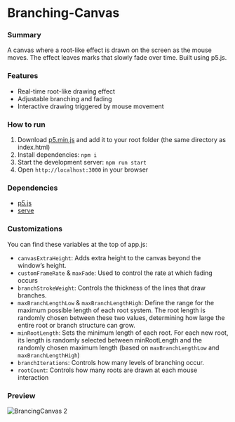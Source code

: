 # Branching-Canvas

### Summary
A canvas where a root-like effect is drawn on the screen as the mouse moves. The effect leaves marks that slowly fade over time. Built using p5.js.

### Features
- Real-time root-like drawing effect
- Adjustable branching and fading
- Interactive drawing triggered by mouse movement

### How to run
1. Download [p5.min.js](https://p5js.org/download/) and add it to your root folder (the same directory as index.html)
2. Install dependencies: `npm i`
3. Start the development server: `npm run start`
4. Open `http://localhost:3000` in your browser

### Dependencies
- [p5.js](https://p5js.org/)
- [serve](https://www.npmjs.com/package/serve)

### Customizations
You can find these variables at the top of app.js:
- `canvasExtraHeight`: Adds extra height to the canvas beyond the window’s height.
- `customFrameRate` & `maxFade`: Used to control the rate at which fading occurs
-  `branchStrokeWeight`: Controls the thickness of the lines that draw branches.
-  `maxBranchLengthLow` & `maxBranchLengthHigh`: Define the range for the maximum possible length of each root system. The root length is randomly chosen between these two values, determining how large the entire root or branch structure can grow.
- `minRootLength`: Sets the minimum length of each root. For each new root, its length is randomly selected between minRootLength and the randomly chosen maximum length (based on `maxBranchLengthLow` and `maxBranchLengthHigh`)
- `branchIterations`: Controls how many levels of branching occur.
- `rootCount`: Controls how many roots are drawn at each mouse interaction

### Preview
![BrancingCanvas 2](https://github.com/user-attachments/assets/4eda4ba9-9d7d-4576-8d17-74a6785ea722)
